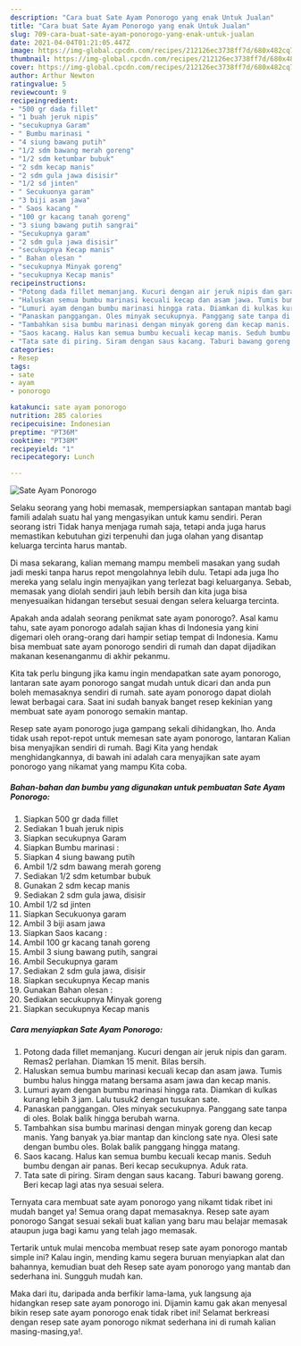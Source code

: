```yaml
---
description: "Cara buat Sate Ayam Ponorogo yang enak Untuk Jualan"
title: "Cara buat Sate Ayam Ponorogo yang enak Untuk Jualan"
slug: 709-cara-buat-sate-ayam-ponorogo-yang-enak-untuk-jualan
date: 2021-04-04T01:21:05.447Z
image: https://img-global.cpcdn.com/recipes/212126ec3738ff7d/680x482cq70/sate-ayam-ponorogo-foto-resep-utama.jpg
thumbnail: https://img-global.cpcdn.com/recipes/212126ec3738ff7d/680x482cq70/sate-ayam-ponorogo-foto-resep-utama.jpg
cover: https://img-global.cpcdn.com/recipes/212126ec3738ff7d/680x482cq70/sate-ayam-ponorogo-foto-resep-utama.jpg
author: Arthur Newton
ratingvalue: 5
reviewcount: 9
recipeingredient:
- "500 gr dada fillet"
- "1 buah jeruk nipis"
- "secukupnya Garam"
- " Bumbu marinasi "
- "4 siung bawang putih"
- "1/2 sdm bawang merah goreng"
- "1/2 sdm ketumbar bubuk"
- "2 sdm kecap manis"
- "2 sdm gula jawa disisir"
- "1/2 sd jinten"
- " Secukuonya garam"
- "3 biji asam jawa"
- " Saos kacang "
- "100 gr kacang tanah goreng"
- "3 siung bawang putih sangrai"
- "Secukupnya garam"
- "2 sdm gula jawa disisir"
- "secukupnya Kecap manis"
- " Bahan olesan "
- "secukupnya Minyak goreng"
- "secukupnya Kecap manis"
recipeinstructions:
- "Potong dada fillet memanjang. Kucuri dengan air jeruk nipis dan garam. Remas2 perlahan. Diamkan 15 menit. Bilas bersih."
- "Haluskan semua bumbu marinasi kecuali kecap dan asam jawa. Tumis bumbu halus hingga matang bersama asam jawa dan kecap manis."
- "Lumuri ayam dengan bumbu marinasi hingga rata. Diamkan di kulkas kurang lebih 3 jam. Lalu tusuk2 dengan tusukan sate."
- "Panaskan panggangan. Oles minyak secukupnya. Panggang sate tanpa di oles. Bolak balik hingga berubah warna."
- "Tambahkan sisa bumbu marinasi dengan minyak goreng dan kecap manis. Yang banyak ya.biar mantap dan kinclong sate nya. Olesi sate dengan bumbu oles. Bolak balik panggang hingga matang."
- "Saos kacang. Halus kan semua bumbu kecuali kecap manis. Seduh bumbu dengan air panas. Beri kecap secukupnya. Aduk rata."
- "Tata sate di piring. Siram dengan saus kacang. Taburi bawang goreng. Beri kecap lagi atas nya sesuai selera."
categories:
- Resep
tags:
- sate
- ayam
- ponorogo

katakunci: sate ayam ponorogo 
nutrition: 285 calories
recipecuisine: Indonesian
preptime: "PT36M"
cooktime: "PT38M"
recipeyield: "1"
recipecategory: Lunch

---
```



![Sate Ayam Ponorogo](https://img-global.cpcdn.com/recipes/212126ec3738ff7d/680x482cq70/sate-ayam-ponorogo-foto-resep-utama.jpg)

Selaku seorang yang hobi memasak, mempersiapkan santapan mantab bagi famili adalah suatu hal yang mengasyikan untuk kamu sendiri. Peran seorang istri Tidak hanya menjaga rumah saja, tetapi anda juga harus memastikan kebutuhan gizi terpenuhi dan juga olahan yang disantap keluarga tercinta harus mantab.

Di masa  sekarang, kalian memang mampu membeli masakan yang sudah jadi meski tanpa harus repot mengolahnya lebih dulu. Tetapi ada juga lho mereka yang selalu ingin menyajikan yang terlezat bagi keluarganya. Sebab, memasak yang diolah sendiri jauh lebih bersih dan kita juga bisa menyesuaikan hidangan tersebut sesuai dengan selera keluarga tercinta. 



Apakah anda adalah seorang penikmat sate ayam ponorogo?. Asal kamu tahu, sate ayam ponorogo adalah sajian khas di Indonesia yang kini digemari oleh orang-orang dari hampir setiap tempat di Indonesia. Kamu bisa membuat sate ayam ponorogo sendiri di rumah dan dapat dijadikan makanan kesenanganmu di akhir pekanmu.

Kita tak perlu bingung jika kamu ingin mendapatkan sate ayam ponorogo, lantaran sate ayam ponorogo sangat mudah untuk dicari dan anda pun boleh memasaknya sendiri di rumah. sate ayam ponorogo dapat diolah lewat berbagai cara. Saat ini sudah banyak banget resep kekinian yang membuat sate ayam ponorogo semakin mantap.

Resep sate ayam ponorogo juga gampang sekali dihidangkan, lho. Anda tidak usah repot-repot untuk memesan sate ayam ponorogo, lantaran Kalian bisa menyajikan sendiri di rumah. Bagi Kita yang hendak menghidangkannya, di bawah ini adalah cara menyajikan sate ayam ponorogo yang nikamat yang mampu Kita coba.

<!--inarticleads1-->

##### Bahan-bahan dan bumbu yang digunakan untuk pembuatan Sate Ayam Ponorogo:

1. Siapkan 500 gr dada fillet
1. Sediakan 1 buah jeruk nipis
1. Siapkan secukupnya Garam
1. Siapkan  Bumbu marinasi :
1. Siapkan 4 siung bawang putih
1. Ambil 1/2 sdm bawang merah goreng
1. Sediakan 1/2 sdm ketumbar bubuk
1. Gunakan 2 sdm kecap manis
1. Sediakan 2 sdm gula jawa, disisir
1. Ambil 1/2 sd jinten
1. Siapkan  Secukuonya garam
1. Ambil 3 biji asam jawa
1. Siapkan  Saos kacang :
1. Ambil 100 gr kacang tanah goreng
1. Ambil 3 siung bawang putih, sangrai
1. Ambil Secukupnya garam
1. Sediakan 2 sdm gula jawa, disisir
1. Siapkan secukupnya Kecap manis
1. Gunakan  Bahan olesan :
1. Sediakan secukupnya Minyak goreng
1. Siapkan secukupnya Kecap manis




<!--inarticleads2-->

##### Cara menyiapkan Sate Ayam Ponorogo:

1. Potong dada fillet memanjang. Kucuri dengan air jeruk nipis dan garam. Remas2 perlahan. Diamkan 15 menit. Bilas bersih.
1. Haluskan semua bumbu marinasi kecuali kecap dan asam jawa. Tumis bumbu halus hingga matang bersama asam jawa dan kecap manis.
1. Lumuri ayam dengan bumbu marinasi hingga rata. Diamkan di kulkas kurang lebih 3 jam. Lalu tusuk2 dengan tusukan sate.
1. Panaskan panggangan. Oles minyak secukupnya. Panggang sate tanpa di oles. Bolak balik hingga berubah warna.
1. Tambahkan sisa bumbu marinasi dengan minyak goreng dan kecap manis. Yang banyak ya.biar mantap dan kinclong sate nya. Olesi sate dengan bumbu oles. Bolak balik panggang hingga matang.
1. Saos kacang. Halus kan semua bumbu kecuali kecap manis. Seduh bumbu dengan air panas. Beri kecap secukupnya. Aduk rata.
1. Tata sate di piring. Siram dengan saus kacang. Taburi bawang goreng. Beri kecap lagi atas nya sesuai selera.




Ternyata cara membuat sate ayam ponorogo yang nikamt tidak ribet ini mudah banget ya! Semua orang dapat memasaknya. Resep sate ayam ponorogo Sangat sesuai sekali buat kalian yang baru mau belajar memasak ataupun juga bagi kamu yang telah jago memasak.

Tertarik untuk mulai mencoba membuat resep sate ayam ponorogo mantab simple ini? Kalau ingin, mending kamu segera buruan menyiapkan alat dan bahannya, kemudian buat deh Resep sate ayam ponorogo yang mantab dan sederhana ini. Sungguh mudah kan. 

Maka dari itu, daripada anda berfikir lama-lama, yuk langsung aja hidangkan resep sate ayam ponorogo ini. Dijamin kamu gak akan menyesal bikin resep sate ayam ponorogo enak tidak ribet ini! Selamat berkreasi dengan resep sate ayam ponorogo nikmat sederhana ini di rumah kalian masing-masing,ya!.


